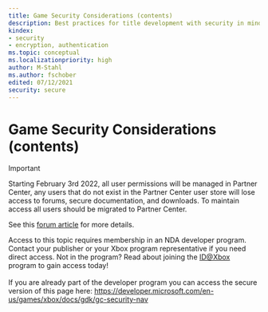 ```yaml
---
title: Game Security Considerations (contents)
description: Best practices for title development with security in mind.
kindex:
- security
- encryption, authentication
ms.topic: conceptual
ms.localizationpriority: high
author: M-Stahl
ms.author: fschober
edited: 07/12/2021
security: secure
---
```


# Game Security Considerations (contents)
> [!IMPORTANT]
> Starting February 3rd 2022, all user permissions will be managed in Partner Center, any users that do not exist in the Partner Center user store will lose access to forums, secure documentation, and downloads. To maintain access all users should be migrated to Partner Center. <p></p>See this <a href="https://forums.xboxlive.com/articles/132187/breaking-change-user-access-for-forums-secure-docu.html">forum article</a> for more details.  

 Access to this topic requires membership in an NDA developer program. Contact your publisher or your Xbox program representative if you need direct access. Not in the program? Read about joining the <a href="https://www.xbox.com/Developers/id">ID@Xbox</a> program to gain access today!  <br/><br/>If you are already part of the developer program you can access the secure version of this page here: <a target="_blank" href="https://developer.microsoft.com/en-us/games/xbox/docs/gdk/gc-security-nav">https://developer.microsoft.com/en-us/games/xbox/docs/gdk/gc-security-nav</a>